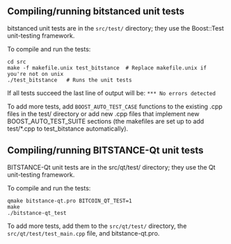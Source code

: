 Compiling/running bitstanced unit tests
------------------------------------

bitstanced unit tests are in the `src/test/` directory; they
use the Boost::Test unit-testing framework.

To compile and run the tests:

	cd src
	make -f makefile.unix test_bitstance  # Replace makefile.unix if you're not on unix
	./test_bitstance   # Runs the unit tests

If all tests succeed the last line of output will be:
`*** No errors detected`

To add more tests, add `BOOST_AUTO_TEST_CASE` functions to the existing
.cpp files in the test/ directory or add new .cpp files that
implement new BOOST_AUTO_TEST_SUITE sections (the makefiles are
set up to add test/*.cpp to test_bitstance automatically).


Compiling/running BITSTANCE-Qt unit tests
---------------------------------------

BITSTANCE-Qt unit tests are in the src/qt/test/ directory; they
use the Qt unit-testing framework.

To compile and run the tests:

	qmake bitstance-qt.pro BITCOIN_QT_TEST=1
	make
	./bitstance-qt_test

To add more tests, add them to the `src/qt/test/` directory,
the `src/qt/test/test_main.cpp` file, and bitstance-qt.pro.
